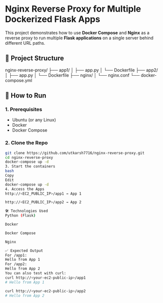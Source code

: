 # Nginx Reverse Proxy for Multiple Dockerized Flask Apps

This project demonstrates how to use **Docker Compose** and **Nginx** as a reverse proxy to run multiple **Flask applications** on a single server behind different URL paths.

## 🧱 Project Structure

nginx-reverse-proxy/
├── app1/
│ ├── app.py
│ └── Dockerfile
├── app2/
│ ├── app.py
│ └── Dockerfile
├── nginx/
│ └── nginx.conf
└── docker-compose.yml 

## 🚀 How to Run

### 1. Prerequisites
- Ubuntu (or any Linux)
- Docker
- Docker Compose

### 2. Clone the Repo
```bash
git clone https://github.com/utkarsh7716/nginx-reverse-proxy.git
cd nginx-reverse-proxy
docker-compose up -d
3. Start the containers
bash
Copy
Edit
docker-compose up -d
4. Access the Apps
http://<EC2_PUBLIC_IP>/app1 → App 1

http://<EC2_PUBLIC_IP>/app2 → App 2

🛠️ Technologies Used
Python (Flask)

Docker

Docker Compose

Nginx

✅ Expected Output
For /app1:
Hello from App 1
For /app2:
Hello from App 2
You can also test with curl:
curl http://<your-ec2-public-ip>/app1
# Hello from App 1

curl http://<your-ec2-public-ip>/app2
# Hello from App 2
